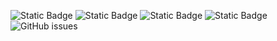 ![Static Badge](https://img.shields.io/badge/blacklists-60-000000) ![Static Badge](https://img.shields.io/badge/blacklisted-3022633-cc0000) ![Static Badge](https://img.shields.io/badge/whitelisted-2242-00CC00) ![Static Badge](https://img.shields.io/badge/streaming_blacklist-28106-000000) ![GitHub issues](https://img.shields.io/github/issues/fabriziosalmi/blacklists)
